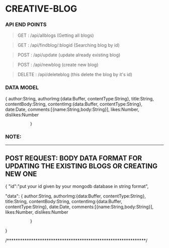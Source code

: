 # CREATIVE-BLOG

### API END POINTS

> GET :  /api/allblogs  (Getting all blogs)

> GET :  /api/findblog/:blogid  (Searching blog by id)

> POST : /api/update (update already existing blog)

> POST : /api/newblog (create new blog)

> DELETE : /api/deleteblog (this delete the blog by it's id)


### DATA MODEL
   
  {
    author:String,
    authorImg:{data:Buffer, contentType:String},
    title:String,
    contentBody:String,
    contentImg:{data:Buffer, contentType:String},
    date:Date,
    comments:[{name:String,body:String}],
    likes:Number,
    dislikes:Number

               }   






### NOTE: 

__________________________________________________________________________________
POST REQUEST: BODY DATA FORMAT FOR UPDATING THE EXISTING BLOGS OR CREATING NEW ONE
-----------------------------------------------------------------------------------            
{
  "id":"put your id given by your mongodb database in string format",

 "data":    {
    author:String,
    authorImg:{data:Buffer, contentType:String},
    title:String,
    contentBody:String,
    contentImg:{data:Buffer, contentType:String},
    date:Date,
    comments:[{name:String,body:String}],
    likes:Number,
    dislikes:Number

               }    
}

/***************************************************************/
